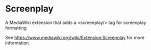 Screenplay
==========

A MediaWiki extension that adds a &lt;screenplay/> tag for screenplay formatting

See https://www.mediawiki.org/wiki/Extension:Screenplay for more information.
